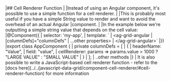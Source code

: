 <framework-specific-section frameworks="angular">
|## Cell Renderer Function
|
|Instead of using an Angular component, it's possible to use a simple function for a cell renderer.
|
|This is probably most useful if you have a simple String value to render and want to avoid the overhead of an actual Angular
|component.
|
|In the example below we're outputting a simple string value that depends on the cell value:
</framework-specific-section>

<framework-specific-section frameworks="angular">
<snippet transform={false}>
|@Component({
|    selector: 'my-app',
|    template: `
|        &lt;ag-grid-angular
|                [columnDefs]="columnDefs"
|                ...other properties>
|        &lt;/ag-grid-angular>`
|})
|export class AppComponent {
|    private columnDefs = [
|        {
|            headerName: "Value",
|            field: "value",
|            cellRenderer: params => params.value > 1000 ? "LARGE VALUE" : "SMALL VALUE"
|        }
|     ];
|     ..other methods
|}
</snippet>
</framework-specific-section>

<framework-specific-section frameworks="angular">
| It is also possible to write a JavaScript-based cell renderer function - refer to the [docs here](../../javascript-data-grid/component-cell-renderer/#cell-renderer-function) for more information
</framework-specific-section>
